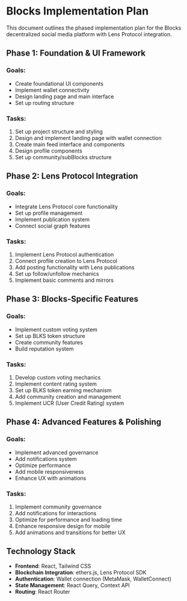
# Blocks Implementation Plan

This document outlines the phased implementation plan for the Blocks decentralized social media platform with Lens Protocol integration.

## Phase 1: Foundation & UI Framework

### Goals:
- Create foundational UI components
- Implement wallet connectivity
- Design landing page and main interface
- Set up routing structure

### Tasks:
1. Set up project structure and styling
2. Design and implement landing page with wallet connection
3. Create main feed interface and components
4. Design profile components
5. Set up community/subBlocks structure

## Phase 2: Lens Protocol Integration

### Goals:
- Integrate Lens Protocol core functionality
- Set up profile management
- Implement publication system
- Connect social graph features

### Tasks:
1. Implement Lens Protocol authentication
2. Connect profile creation to Lens Protocol
3. Add posting functionality with Lens publications
4. Set up follow/unfollow mechanics
5. Implement basic comments and mirrors

## Phase 3: Blocks-Specific Features

### Goals:
- Implement custom voting system
- Set up BLKS token structure
- Create community features
- Build reputation system

### Tasks:
1. Develop custom voting mechanics
2. Implement content rating system
3. Set up BLKS token earning mechanism
4. Add community creation and management
5. Implement UCR (User Credit Rating) system

## Phase 4: Advanced Features & Polishing

### Goals:
- Implement advanced governance
- Add notifications system
- Optimize performance
- Add mobile responsiveness
- Enhance UX with animations

### Tasks:
1. Implement community governance
2. Add notifications for interactions
3. Optimize for performance and loading time
4. Enhance responsive design for mobile
5. Add animations and transitions for better UX

## Technology Stack

- **Frontend**: React, Tailwind CSS
- **Blockchain Integration**: ethers.js, Lens Protocol SDK
- **Authentication**: Wallet connection (MetaMask, WalletConnect)
- **State Management**: React Query, Context API
- **Routing**: React Router
